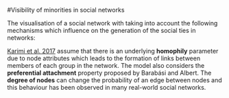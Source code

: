 #Visibility of minorities in social networks

The visualisation of a social network with taking into account the following mechanisms which influence on the generation of the social ties in networks:

[Karimi et al. 2017](https://arxiv.org/pdf/1702.00150.pdf) assume that there is an underlying **homophily** parameter due to node attributes which leads to the formation of links between members of each group in the network. The model also considers the **preferential attachment** property proposed by Barabási and Albert. The **degree of nodes** can change the probability of an edge between nodes and this behaviour has been observed in many real-world social networks. 